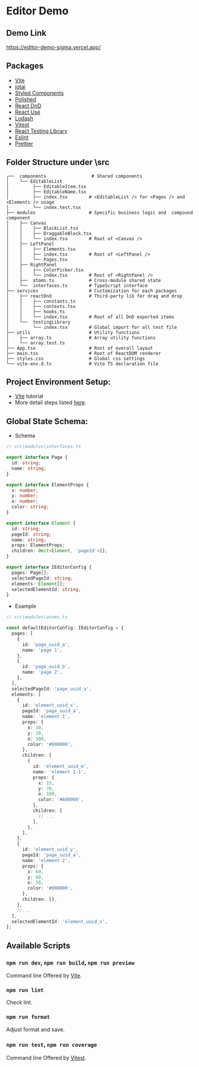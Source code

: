 # Editor Demo

## Demo Link

https://editor-demo-sigma.vercel.app/

## Packages

- [Vite](https://vitejs.dev/guide/why.html)
- [jotai](https://jotai.org/)
- [Styled Components](https://styled-components.com/)
- [Polished](https://polished.js.org/docs/#installation)
- [React DnD](https://react-dnd.github.io/react-dnd/docs/overview)
- [React Use](https://github.com/streamich/react-use)
- [Lodash](https://lodash.com/docs/)
- [Vitest](https://vitest.dev/guide/)
- [React Testing Library](https://testing-library.com/docs/react-testing-library/intro/)
- [Eslint](https://eslint.org/)
- [Prettier](https://prettier.io/)

## Folder Structure under \src

```
┌──  components                 # Shared components
│    └── EditableList
│         ├── EditableItem.tsx
│         ├── EditableName.tsx
│         ├── index.tsx        # <EditableList /> for <Pages /> and <Elements /> usage
│         └── index.test.tsx
├── modules                    # Specific business logic and  compound component
│    ├── Canvas
│    │    ├── BlockList.tsx
│    │    ├── DraggableBlock.tsx
│    │    └── index.tsx        # Root of <Canvas />
│    ├── LeftPanel
│    │    ├── Elements.tsx
│    │    ├── index.tsx        # Root of <LeftPanel />
│    │    └── Pages.tsx
│    ├── RightPanel
│    │    ├── ColorPicker.tsx
│    │    └── index.tsx        # Root of <RightPanel />
│    ├──  atoms.ts             # Cross-module shared state
│    └──  interfaces.ts        # TypeScript interface
├── services                   # Customization for each packages
│    ├── reactDnd              # Third-party lib for drag and drop
│    │    ├── constants.ts
│    │    ├── contexts.tsx
│    │    ├── hooks.ts
│    │    └── index.tsx        # Root of all DnD exported items
│    └──  testingLibrary
│         └── index.tsx        # Global import for all test file
├── utils                      # Utility functions
│    ├── array.ts              # Array utility functions
│    └── array.test.ts
├── App.tsx                    # Root of overall layout
├── main.tsx                   # Root of ReactDOM renderer
├── styles.css                 # Global css settings
└── vite-env.d.ts              # Vite TS declaration file
```

## Project Environment Setup:

- [Vite](https://vitejs.dev/guide/) tutorial
- More detail steps listed [here](https://github.com/andy770921/react_vite_test_boilerplate).

## Global State Schema:

- Schema

```ts
// src\modules\interfaces.ts

export interface Page {
  id: string;
  name: string;
}

export interface ElementProps {
  x: number;
  y: number;
  o: number;
  color: string;
}

export interface Element {
  id: string;
  pageId: string;
  name: string;
  props: ElementProps;
  children: Omit<Element, 'pageId'>[];
}

export interface IEditorConfig {
  pages: Page[];
  selectedPageId: string;
  elements: Element[];
  selectedElementId: string;
}
```

- Example

```ts
// src\modules\atoms.ts

const defaultEditorConfig: IEditorConfig = {
  pages: [
    {
      id: 'page_uuid_a',
      name: 'page 1',
    },
    {
      id: 'page_uuid_b',
      name: 'page 2',
    },
  ],
  selectedPageId: 'page_uuid_a',
  elements: [
    {
      id: 'element_uuid_x',
      pageId: 'page_uuid_a',
      name: 'element 1',
      props: {
        x: 10,
        y: 10,
        o: 100,
        color: '#008000',
      },
      children: [
        {
          id: 'element_uuid_m',
          name: 'element 1-1',
          props: {
            x: 15,
            y: 70,
            o: 100,
            color: '#A00000',
          },
          children: [
            // ...
          ],
        },
      ],
    },
    {
      id: 'element_uuid_y',
      pageId: 'page_uuid_a',
      name: 'element 2',
      props: {
        x: 60,
        y: 60,
        o: 50,
        color: '#008000',
      },
      children: [],
    },
    //...
  ],
  selectedElementId: 'element_uuid_x',
};
```

## Available Scripts

### `npm run dev`, `npm run build`, `npm run preview`

Command line Offered by [Vite](https://vitejs.dev/guide/cli.html).

### `npm run lint`

Check lint.

### `npm run format`

Adjust format and save.

### `npm run test`, `npm run coverage`

Command line Offered by [Vitest](https://vitest.dev/guide/#command-line-interface).
